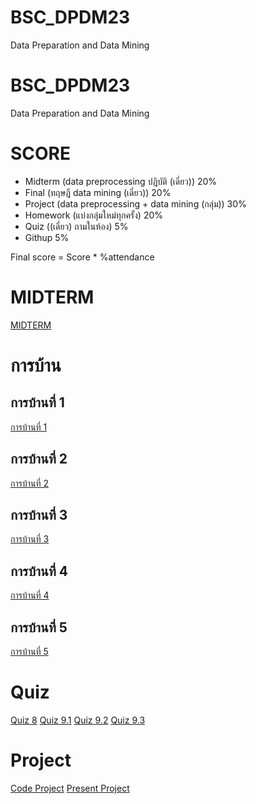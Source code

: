# BSC_DPDM23
Data Preparation and Data Mining
# BSC_DPDM23
Data Preparation and Data Mining
# SCORE
- Midterm (data preprocessing ปฏิบัติ (เดี่ยว)) 20%
- Final (ทฤษฎี data mining (เดี่ยว)) 20%
- Project (data preprocessing + data mining (กลุ่ม)) 30%
- Homework (แบ่งกลุ่มใหม่ทุกครั้ง) 20%
- Quiz ((เดี่ยว) ถามในห้อง) 5%
- Githup 5%
  
Final score = Score * %attendance

# MIDTERM
[MIDTERM](https://github.com/Jindapornphopomee/BSC_DPDM23/blob/main/MIDTERM.ipynb)

# การบ้าน
## การบ้านที่ 1
[การบ้านที่ 1](https://github.com/Jindapornphopomee/BSC_DPDM23/blob/main/Frequent_Patterns_(Association_Rules).ipynb)


## การบ้านที่ 2
[การบ้านที่ 2](https://github.com/Jindapornphopomee/BSC_DPDM23/blob/main/HW2.pdf)

## การบ้านที่ 3
[การบ้านที่ 3](https://github.com/Jindapornphopomee/BSC_DPDM23/blob/main/Classification.ipynb)


## การบ้านที่ 4
[การบ้านที่ 4](https://github.com/Jindapornphopomee/BSC_DPDM23/blob/main/Decision-tree-classifier-HW4.pdf)


## การบ้านที่ 5
[การบ้านที่ 5](https://github.com/Jindapornphopomee/BSC_DPDM23/blob/main/HW5.pdf)

# Quiz
[Quiz 8](https://github.com/Jindapornphopomee/BSC_DPDM23/blob/main/Test%204.pdf)
[Quiz 9.1](https://github.com/Jindapornphopomee/BSC_DPDM23/blob/main/Quiz%209.pdf)
[Quiz 9.2](https://github.com/Jindapornphopomee/BSC_DPDM23/blob/main/Quiz%209_2.pdf)
[Quiz 9.3](https://github.com/Jindapornphopomee/BSC_DPDM23/blob/main/Quiz%209_3.pdf)

# Project
[Code Project](https://github.com/Jindapornphopomee/BSC_DPDM23/blob/main/Internet.ipynb)
[Present Project](https://www.canva.com/design/DAF-RfNS4tQ/lMzyOdLFgass1L0iGCB4cg/edit?utm_content=DAF-RfNS4tQ&utm_campaign=designshare&utm_medium=link2&utm_source=sharebutton)



